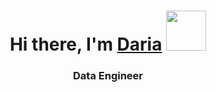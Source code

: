 <h1 align="center">Hi there, I'm <a href="https://daniilshat.ru/" target="_blank">Daria</a> 
<img src="https://github.com/blackcater/blackcater/raw/main/images/Hi.gif" height="64"/></h1>
<h3 align="center">Data Engineer </h3>


<!--
**Shushania/Shushania** is a ✨ _special_ ✨ repository because its `README.md` (this file) appears on your GitHub profile.

Here are some ideas to get you started:

- 🔭 I’m currently working on ...
- 🌱 I’m currently learning ...
- 👯 I’m looking to collaborate on ...
- 🤔 I’m looking for help with ...
- 💬 Ask me about ...
- 📫 How to reach me: ...
- 😄 Pronouns: ...
- ⚡ Fun fact: ...
-->
